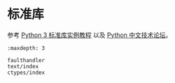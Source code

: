 # 标准库

参考 [Python 3 标准库实例教程](https://pymotw.com/3/) 以及 [Python 中文技术论坛](https://learnku.com/python)。

```{toctree}
:maxdepth: 3

faulthandler
text/index
ctypes/index
```
